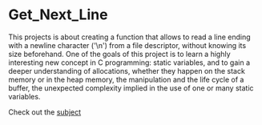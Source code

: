 # Get_Next_Line

This projects is about creating a function that allows to read a line ending with a newline character ('\n') from a file descriptor, without knowing its size beforehand. One of the goals of this project is to learn a highly interesting new concept in C programming: static variables, and to gain a deeper understanding of allocations, whether they happen on the stack memory or in the heap memory, the manipulation and the life cycle of a buffer, the unexpected complexity implied in the use of one or many static variables.

Check out the [subject](https://github.com/pavel1shatalov/42.Moscow/blob/master/files/subjects/get_next_line.en.pdf)

